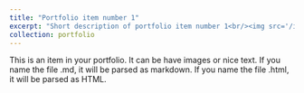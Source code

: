 ```yaml
---
title: "Portfolio item number 1"
excerpt: "Short description of portfolio item number 1<br/><img src='/images/chv.jpg'>"
collection: portfolio
---
```


This is an item in your portfolio. It can be have images or nice text. If you name the file .md, it will be parsed as markdown. If you name the file .html, it will be parsed as HTML. 
